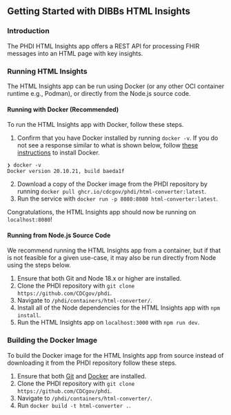 ## Getting Started with DIBBs HTML Insights

### Introduction

The PHDI HTML Insights app offers a REST API for processing FHIR messages into an HTML page with key insights.

### Running HTML Insights

The HTML Insights app can be run using Docker (or any other OCI container runtime e.g., Podman), or directly from the Node.js source code.

#### Running with Docker (Recommended)

To run the HTML Insights app with Docker, follow these steps.

1. Confirm that you have Docker installed by running `docker -v`. If you do not see a response similar to what is shown below, follow [these instructions](https://docs.docker.com/get-docker/) to install Docker.

```
❯ docker -v
Docker version 20.10.21, build baeda1f
```

2. Download a copy of the Docker image from the PHDI repository by running `docker pull ghcr.io/cdcgov/phdi/html-converter:latest`.
3. Run the service with `docker run -p 8080:8080 html-converter:latest`.

Congratulations, the HTML Insights app should now be running on `localhost:8080`!

#### Running from Node.js Source Code

We recommend running the HTML Insights app from a container, but if that is not feasible for a given use-case, it may also be run directly from Node using the steps below.

1. Ensure that both Git and Node 18.x or higher are installed.
2. Clone the PHDI repository with `git clone https://github.com/CDCgov/phdi`.
3. Navigate to `/phdi/containers/html-converter/`.
4. Install all of the Node dependencies for the HTML Insights app with `npm install`.
5. Run the HTML Insights app on `localhost:3000` with `npm run dev`.

### Building the Docker Image

To build the Docker image for the HTML Insights app from source instead of downloading it from the PHDI repository follow these steps.

1. Ensure that both [Git](https://git-scm.com/book/en/v2/Getting-Started-Installing-Git) and [Docker](https://docs.docker.com/get-docker/) are installed.
2. Clone the PHDI repository with `git clone https://github.com/CDCgov/phdi`.
3. Navigate to `/phdi/containers/html-converter/`.
4. Run `docker build -t html-converter .`.
